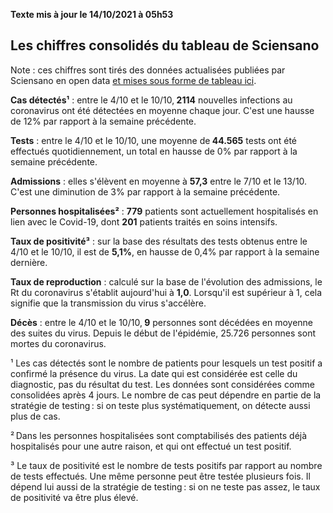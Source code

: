 <strong>Texte mis à jour le 14/10/2021 à 05h53</strong><h2>Les chiffres consolidés du tableau de Sciensano</h2><p>Note : ces chiffres sont tirés des données actualisées publiées par Sciensano en open data <a href='https://datastudio.google.com/embed/u/0/reporting/c14a5cfc-cab7-4812-848c-0369173148ab/page/ZwmOB_blank'>et mises sous forme de tableau ici</a>.<p><strong>Cas détectés¹</strong> : entre le 4/10 et le 10/10,<strong> 2114</strong> nouvelles infections au coronavirus ont été détectées en moyenne chaque jour. C'est une hausse de 12% par rapport à la semaine précédente.<p><strong>Tests</strong> : entre le 4/10 et le 10/10, une moyenne de<strong> 44.565</strong> tests ont été effectués quotidiennement, un total en hausse de 0% par rapport à la semaine précédente.<p><strong>Admissions</strong> : elles s'élèvent en moyenne à <strong> 57,3</strong> entre le 7/10 et le 13/10. C'est une diminution de 3% par rapport à la semaine précédente.<p><strong>Personnes hospitalisées²</strong> : <strong>779</strong> patients sont actuellement hospitalisés en lien avec le Covid-19, dont <strong>201</strong> patients traités en soins intensifs.<p><strong>Taux de positivité³</strong> : sur la base des résultats des tests obtenus entre le 4/10 et le 10/10, il est de <strong>5,1%</strong>, en hausse de 0,4% par rapport à la semaine dernière.<p><strong>Taux de reproduction</strong> : calculé sur la base de l'évolution des admissions, le Rt du coronavirus s'établit aujourd'hui à <strong>1,0</strong>. Lorsqu'il est supérieur à 1, cela signifie que la transmission du virus s'accélère.<p><strong>Décès</strong> : entre le 4/10 et le 10/10,<strong> 9</strong> personnes sont décédées en moyenne des suites du virus. Depuis le début de l'épidémie, 25.726 personnes sont mortes du coronavirus.<p>¹ Les cas détectés sont le nombre de patients pour lesquels un test positif a confirmé la présence du virus. La date qui est considérée est celle du diagnostic, pas du résultat du test. Les données sont considérées comme consolidées après 4 jours. Le nombre de cas peut dépendre en partie de la stratégie de testing : si on teste plus systématiquement, on détecte aussi plus de cas.<p>² Dans les personnes hospitalisées sont comptabilisés des patients déjà hospitalisés pour une autre raison, et qui ont effectué un test positif.<p>³ Le taux de positivité est le nombre de tests positifs par rapport au nombre de tests effectués. Une même personne peut être testée plusieurs fois. Il dépend lui aussi de la stratégie de testing : si on ne teste pas assez, le taux de positivité va être plus élevé.